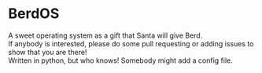 # BerdOS
A sweet operating system as a gift that Santa will give Berd.<br>
If anybody is interested, please do some pull requesting or adding issues to show that you are there!<br>
Written in python, but who knows! Somebody might add a config file.
